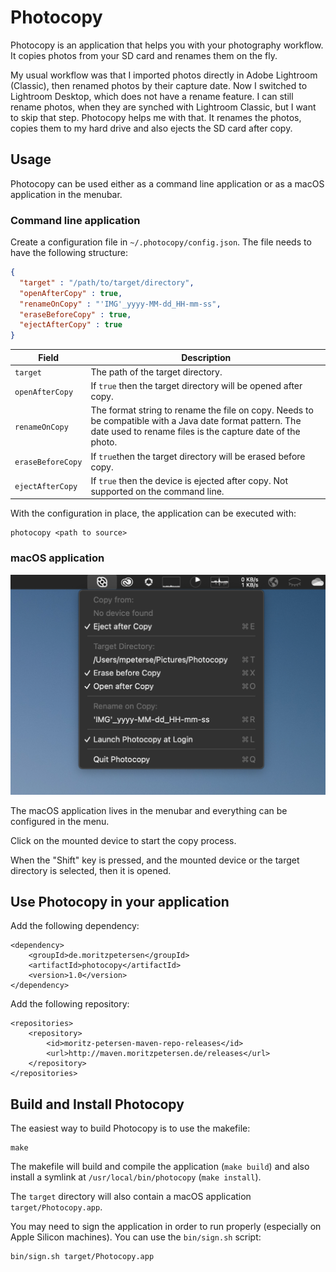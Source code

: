 # Photocopy

Photocopy is an application that helps you with your photography workflow. It copies photos from your SD card and renames them on the fly.

My usual workflow was that I imported photos directly in Adobe Lightroom (Classic), then renamed photos by their capture date. Now I switched to Lightroom Desktop, which does not have a rename feature. I can still rename photos, when they are synched with Lightroom Classic, but I want to skip that step. Photocopy helps me with that. It renames the photos, copies them to my hard drive and also ejects the SD card after copy.

## Usage

Photocopy can be used either as a command line application or as a macOS application in the menubar. 

### Command line application

Create a configuration file in `~/.photocopy/config.json`. The file needs to have the following structure:

```json
{
  "target" : "/path/to/target/directory",
  "openAfterCopy" : true,
  "renameOnCopy" : "'IMG'_yyyy-MM-dd_HH-mm-ss",
  "eraseBeforeCopy" : true,
  "ejectAfterCopy" : true
}
```

| Field    | Description                                                                                                                                                           |
|----------|-----------------------------------------------------------------------------------------------------------------------------------------------------------------------|
| `target` | The path of the target directory.                                                                                                                                     |
| `openAfterCopy` | If `true` then the target directory will be opened after copy.                                                                                                        |
| `renameOnCopy` | The format string to rename the file on copy. Needs to be compatible with a Java date format pattern. The date used to rename files is the capture date of the photo. |
| `eraseBeforeCopy` | If `true`then the target directory will be erased before copy.                                                                                                        |
| `ejectAfterCopy` | If `true` then the device is ejected after copy. Not supported on the command line.                                                                                   |

With the configuration in place, the application can be executed with:

```
photocopy <path to source>
```

### macOS application

<img src="imgs/screen1.png" width="600">

The macOS application lives in the menubar and everything can be configured in the menu.

Click on the mounted device to start the copy process.

When the "Shift" key is pressed, and the mounted device or the target directory is selected, then it is opened.

## Use Photocopy in your application

Add the following dependency:

```
<dependency>
    <groupId>de.moritzpetersen</groupId>
    <artifactId>photocopy</artifactId>
    <version>1.0</version>
</dependency>
```

Add the following repository:

```
<repositories>
    <repository>
        <id>moritz-petersen-maven-repo-releases</id>
        <url>http://maven.moritzpetersen.de/releases</url>
    </repository>
</repositories>
```

## Build and Install Photocopy

The easiest way to build Photocopy is to use the makefile:

```
make
```

The makefile will build and compile the application (`make build`) and also install a symlink at `/usr/local/bin/photocopy` (`make install`).

The `target` directory will also contain a macOS application `target/Photocopy.app`.

You may need to sign the application in order to run properly (especially on Apple Silicon machines). You can use
the `bin/sign.sh` script:

```
bin/sign.sh target/Photocopy.app
```
